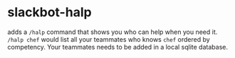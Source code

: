 # slackbot-halp

adds a `/halp` command that shows you who can help when you need it. `/halp chef` would list all your teammates who knows `chef` ordered by competency. Your teammates needs to be added in a local sqlite database.